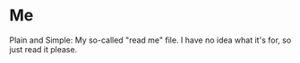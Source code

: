 # Me
Plain and Simple:
My so-called "read me" file. I have no idea what it's for, so just read it please.
